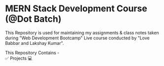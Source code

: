 # MERN Stack Development Course (@Dot Batch)

This Repository is used for maintaining my assignments & class notes taken during "Web Development Bootcamp" Live course conducted by "Love Babbar and Lakshay Kumar".

This Repository Contains - <br />
✅ Projects 💻 <br />

